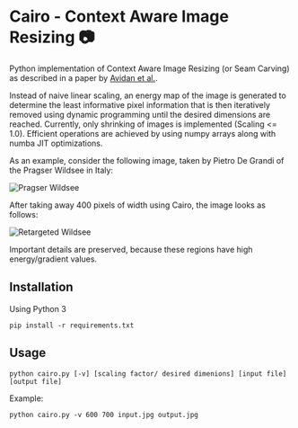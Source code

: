 # Cairo - Context Aware Image Resizing :camera:

Python implementation of Context Aware Image Resizing (or Seam Carving) as described in a paper by [Avidan et al.](http://graphics.cs.cmu.edu/courses/15-463/2007_fall/hw/proj2/imret.pdf).

Instead of naive linear scaling, an energy map of the image is generated to determine the least informative pixel information that is then iteratively removed using dynamic programming until the desired dimensions are reached.
Currently, only shrinking of images is implemented (Scaling <= 1.0).
Efficient operations are achieved by using numpy arrays along with numba JIT optimizations.

As an example, consider the following image, taken by Pietro De Grandi of the Pragser Wildsee in Italy:

![Pragser Wildsee](resources/pietro.JPEG)

After taking away 400 pixels of width using Cairo, the image looks as follows:

![Retargeted Wildsee](resources/out.JPEG)

Important details are preserved, because these regions have high energy/gradient values.

## Installation

Using Python 3

```
pip install -r requirements.txt
```

## Usage

```
python cairo.py [-v] [scaling factor/ desired dimenions] [input file] [output file]
```

Example:

```
python cairo.py -v 600 700 input.jpg output.jpg
```
